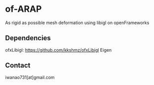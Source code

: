 # of-ARAP

As rigid as possible mesh deformation using libigl on openFrameworks

## Dependencies
ofxLibigl: https://github.com/kkshmz/ofxLibigl
Eigen

## Contact
iwanao731[at]gmail.com

